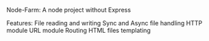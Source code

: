 Node-Farm: A node project without Express

Features:
File reading and writing
Sync and Async file handling
HTTP module
URL module
Routing
HTML files templating